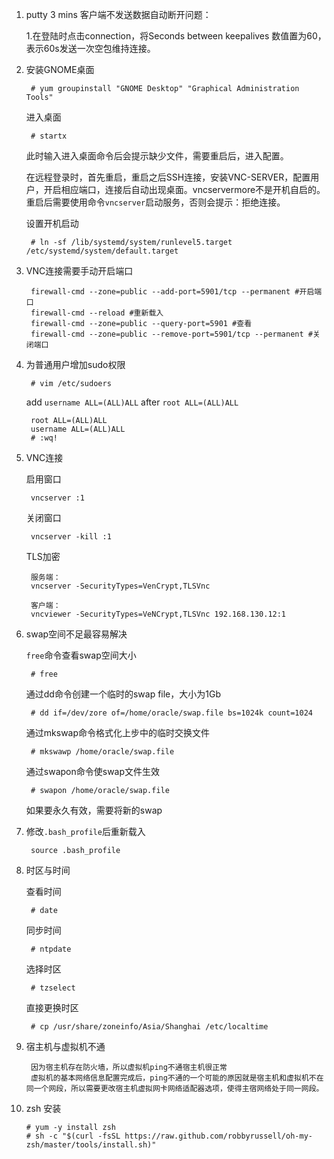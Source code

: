 1. putty 3 mins 客户端不发送数据自动断开问题：
	
	1.在登陆时点击connection，将Seconds between keepalives 数值置为60，表示60s发送一次空包维持连接。

2. 安装GNOME桌面
	
		# yum groupinstall "GNOME Desktop" "Graphical Administration Tools" 

	进入桌面
	
		# startx

	此时输入进入桌面命令后会提示缺少文件，需要重启后，进入配置。

	在远程登录时，首先重启，重启之后SSH连接，安装VNC-SERVER，配置用户，开启相应端口，连接后自动出现桌面。vncservermore不是开机自启的。重启后需要使用命令`vncserver`启动服务，否则会提示：拒绝连接。

	设置开机启动

		# ln -sf /lib/systemd/system/runlevel5.target /etc/systemd/system/default.target

3. VNC连接需要手动开启端口

		firewall-cmd --zone=public --add-port=5901/tcp --permanent #开启端口
		firewall-cmd --reload #重新载入
		firewall-cmd --zone=public --query-port=5901 #查看
		firewall-cmd --zone=public --remove-port=5901/tcp --permanent #关闭端口


4. 为普通用户增加sudo权限

		# vim /etc/sudoers

	add `username ALL=(ALL)ALL` after `root ALL=(ALL)ALL`

		root ALL=(ALL)ALL
		username ALL=(ALL)ALL
		# :wq!

5. VNC连接

	启用窗口
	
		vncserver :1

	关闭窗口

		vncserver -kill :1

	TLS加密

		服务端：
		vncserver -SecurityTypes=VenCrypt,TLSVnc

		客户端：
		vncviewer -SecurityTypes=VeNCrypt,TLSVnc 192.168.130.12:1

6. swap空间不足最容易解决
	
	`free`命令查看swap空间大小
	
		# free

	通过dd命令创建一个临时的swap file，大小为1Gb
	
		# dd if=/dev/zore of=/home/oracle/swap.file bs=1024k count=1024

	通过mkswap命令格式化上步中的临时交换文件

		# mkswawp /home/oracle/swap.file

	通过swapon命令使swap文件生效

		# swapon /home/oracle/swap.file

	如果要永久有效，需要将新的swap

7. 修改`.bash_profile`后重新载入
	
		source .bash_profile

8. 时区与时间
	
	查看时间
		
		# date

	同步时间

		# ntpdate

	选择时区
	
		# tzselect

	直接更换时区

		# cp /usr/share/zoneinfo/Asia/Shanghai /etc/localtime

9. 宿主机与虚拟机不通
    
	    因为宿主机存在防火墙，所以虚拟机ping不通宿主机很正常
		虚拟机的基本网络信息配置完成后，ping不通的一个可能的原因就是宿主机和虚拟机不在同一个网段，所以需要更改宿主机虚拟网卡网络适配器选项，使得主宿网络处于同一网段。

10. zsh 安装
       
        # yum -y install zsh
        # sh -c "$(curl -fsSL https://raw.github.com/robbyrussell/oh-my-zsh/master/tools/install.sh)"